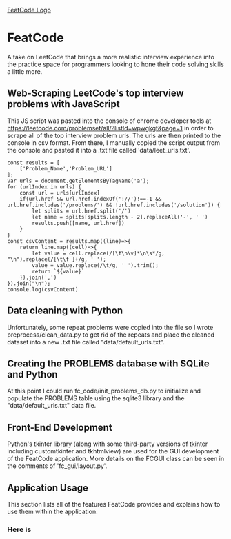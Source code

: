 [FeatCode Logo](readme_images/FeatCode_logo.png)

# FeatCode
A take on LeetCode that brings a more realistic interview experience into the practice space for programmers looking to hone their code solving skills a little more.

## Web-Scraping LeetCode's top interview problems with JavaScript
This JS script was pasted into the console of chrome developer tools at https://leetcode.com/problemset/all/?listId=wpwgkgt&page=1 in order to scrape all of the top interview problem urls.  The urls are then printed to the console in csv format. From there, I manually copied the script output from the console and pasted it into a .txt file called 'data/leet_urls.txt'.

```
const results = [
    ['Problem_Name','Problem_URL']
];
var urls = document.getElementsByTagName('a');
for (urlIndex in urls) {
    const url = urls[urlIndex]
    if(url.href && url.href.indexOf('://')!==-1 && url.href.includes('/problems/') && !url.href.includes('/solution')) {
        let splits = url.href.split('/')
        let name = splits[splits.length - 2].replaceAll('-', ' ')
        results.push([name, url.href])
    }
}
const csvContent = results.map((line)=>{
    return line.map((cell)=>{
        let value = cell.replace(/[\f\n\v]*\n\s*/g, "\n").replace(/[\t\f ]+/g, ' ');
        value = value.replace(/\t/g, ' ').trim();
        return `${value}`
    }).join(',')
}).join("\n");
console.log(csvContent)
```
## Data cleaning with Python
Unfortunately, some repeat problems were copied into the file so I wrote preprocess/clean_data.py to get rid of the repeats and place the cleaned dataset into a new .txt file called "data/default_urls.txt".

## Creating the PROBLEMS database with SQLite and Python
At this point I could run fc_code/init_problems_db.py to initialize and populate the PROBLEMS table using the sqlite3 library and the "data/default_urls.txt" data file.

## Front-End Development
Python's tkinter library (along with some third-party versions of tkinter including customtkinter and tkhtmlview) are used for the GUI development of the FeatCode application.  More details on the FCGUI class can be seen in the comments of 'fc_gui/layout.py'.

## Application Usage
This section lists all of the features FeatCode provides and explains how to use them within the application.

### Here is 
